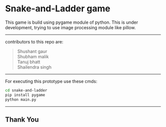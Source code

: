 # Snake-and-Ladder game
This game is build using pygame module of python.
This is under development, trying to use image processing module like pillow.
***
contributors to this repo are:
>Shushant gaur<br>
>Shubham malik<br>
>Tanuj bhatt<br>
>Shailendra singh
---
For executing this prototype use these cmds:
```bash
cd snake-and-ladder
pip install pygame
python main.py
```
***
## Thank You